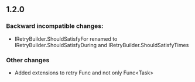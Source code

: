 ## 1.2.0

### Backward incompatible changes:
- IRetryBuilder.ShouldSatisfyFor renamed to IRetryBuilder.ShouldSatisfyDuring and IRetryBuilder.ShouldSatisfyTimes

### Other changes
- Added extensions to retry Func<Task> and not only Func<Task<T>>